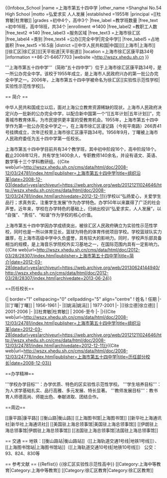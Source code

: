 {{Infobox_School
|name           =上海市第五十四中学
|other_name     =Shanghai No.54 High School
|motto          =弘爱求实 人人发展
|established    =1955年
|principal      =[[杜育敏|杜育敏]]
|grades         =初中4个，高中3个
|free_label     =教学班数量
|free_text      =初中16班，高中18班，共34个
|enrollment     =>1400
|free_label2     =教职工人数
|free_text2     =>140
|free_label3    =服务区域
|free_text3     =上海市徐汇区
|free_label4    =类别
|free_text4     =公办[[完全中学|完全中学]]
|free_label5    =占地面积
|free_text5     =16.5亩
|district       =[[中华人民共和国|中国]][[上海市|上海市]][[徐汇区|徐汇区]][[天平街道|天平街道]]
|location       =上海市徐汇区康平路34号
|information    =+86-21-64677703
|website        =http://wszx.xhedu.sh.cn
}}

'''上海市第五十四中学'''（简称“五十四中学”）位于上海市徐汇区康平路34号，是一所公办完全中学。该校于1955年成立，是上海市人民政府兴办的第一批公办完全中学之一。2006年，上海市第五十四中学被命名为徐汇区[[实验性示范性学校|实验性示范性学校]]。

== 简介 ==

中华人民共和国成立以后，面对上海公立教育资源稀缺的现状，上海市人民政府决定兴办一批新的公办完全中学，以配合新中国第一个“[[五年计划|五年计划]]”，完善城市教育体系，为市民提供更丰富的受教育机会。1955年，上海市第五十四中学作为第一批公办完全中学之一，在上海市徐汇区谨记路（今宛平南路）266弄41号挂牌成立，次年迁校至上海市徐汇区康平路34号。1956年9月，丁曙被上海市人民政府委任为五十四中学第一任校长。

上海市第五十四中学目前共有34个教学班，其中初中阶段16个，高中阶段18个。截止2008年12月，共有学生1400余人，专职教师140余名，并设有语文、英语、数学等十三个学科教研组。<ref>{{Cite web|url=http://wszx.xhedu.sh.cn/cms/data/html/doc/2008-12/03/24781/index.html|publisher=上海市第五十四中学|title=组织沿革|date=2008-12-03|deadurl=yes|archiveurl=https://web.archive.org/web/20121211024646/http://wszx.xhedu.sh.cn/cms/data/html/doc/2008-12/03/24781/index.html|archivedate=2012-12-11}}</ref>学校以“弘扬爱心，关爱学生品行；求真务实，注重学生发展”作为办学特色。办学50年以来赢得了广泛的社会声誉。近年来，学校在办学特色的基础上，归纳出校训“弘爱求实，人人发展”，以 “自强”、“责任”、“和谐”作为学校的核心价值。

上海市第五十四中学因办学成绩突出，被徐汇区人民政府确立为实验性示范性学校，同时也是一所以体育见长，篮球为特色的体育传统项目学校。学校篮球队实力雄厚，在上海市高级中学中久负盛誉，具有较大的影响力。同时，学校声乐部具备相当的规模，是上海音乐学院校外实习基地之一，在国际范围内具有一定影响力。<ref>{{Cite web|url=http://wszx.xhedu.sh.cn/cms/data/html/doc/2012-03/28/28307/index.html|publisher=上海市第五十四中学|title=简介|date=2012-03-28|deadurl=yes|archiveurl=https://web.archive.org/web/20130624144940/http://wszx.xhedu.sh.cn/cms/data/html/doc/2012-03/28/28307/index.html|archivedate=2013-06-24}}</ref>

==历任校长==

{| border="1" cellspacing="0" cellpadding="5" align="centre"
! 姓名
! 任期
|- 
|[[丁曙|丁曙]]
| 1956-1961
|- 
|[[姚涓|姚涓]]
| 1977-2001
|- 
|[[徐立德|徐立德]]
| 2001-2006
|- 
|[[杜育敏|杜育敏]]
| 2006-至今
|- 
|}<ref>{{Cite web|url=http://wszx.xhedu.sh.cn/cms/data/html/doc/2008-12/03/24781/index.html|publisher=上海市第五十四中学|title=组织沿革|date=2012-03-28|deadurl=yes|archiveurl=https://web.archive.org/web/20121211024646/http://wszx.xhedu.sh.cn/cms/data/html/doc/2008-12/03/24781/index.html|archivedate=2012-12-11}}</ref><ref>{{Cite web|url=http://wszx.xhedu.sh.cn/cms/data/html/doc/2008-12/03/24778/index.html|publisher=上海市第五十四中学|title=历任部分校长|date=2008-12-03}}</ref>

==办学精神==

'''学校办学目标'''：办学优质、特色的区实验性示范性学校。
'''学生培养目标'''：为人求学基础扎实、品行高雅、多元发展、特长显著。
'''教师发展目标'''：教书育人师德高尚、师能出色、奉献进取、团结合作。

==周边==

[[康平路|康平路]]
[[衡山路|衡山路]]
[[上海图书馆|上海图书馆]]
[[新华社上海通讯社|新华社上海通讯社]]
[[美国驻上海总领事馆|美国驻上海总领事馆]]
[[伊朗驻上海总领事馆|伊朗驻上海总领事馆]]
[[法国驻上海总领事馆|法国驻上海总领事馆]]

== 交通 ==
地铁：[[衡山路站|衡山路站]]（[[上海轨道交通1号线|地铁1号线]]）、[[上海图书馆站|上海图书馆站]]（[[上海轨道交通10号线|地铁10号线]]）
公交：93、824、830等

== 参考文献 ==
{{Reflist}}
{{徐汇区实验性示范性高中}}
[[Category:上海中等教育|Category:上海中等教育]]
[[Category:徐汇区教育|Category:徐汇区教育]]